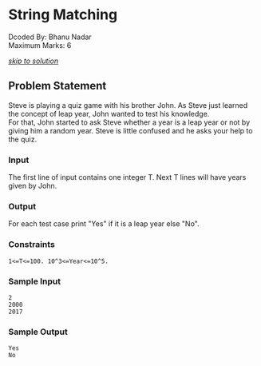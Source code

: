 # String Matching
Dcoded By: Bhanu Nadar \
Maximum Marks: 6

[*skip to solution*](https://github.com/onodnawij/Dcoder-Challenges-Write-Ups/blob/master/Easy/String%20Matching/solution.md)

## Problem Statement
Steve is playing a quiz game with his brother John. As Steve just learned the concept of leap year, John wanted to test his knowledge.\
For that, John started to ask Steve whether a year is a leap year or not by giving him a random year. Steve is little confused and he asks your help to the quiz.

### Input
The first line of input contains one integer T. Next T lines will have years given by John.

### Output
For each test case print "Yes" if it is a leap year else "No".

### Constraints
```
1<=T<=100. 10^3<=Year<=10^5.
```

### Sample Input
```
2
2000
2017
```
### Sample Output
```
Yes
No
```